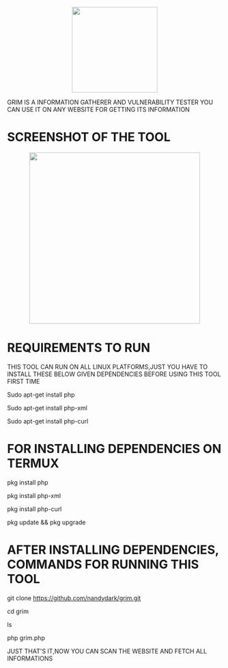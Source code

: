 


<p align="center">
	<img src="https://i.imgur.com/qdoV097.jpg" width="200px">
</p>


GRIM IS A INFORMATION GATHERER AND VULNERABILITY TESTER
YOU CAN USE IT ON ANY WEBSITE FOR GETTING ITS INFORMATION


# SCREENSHOT OF THE TOOL
<p align="center">
	<img src="https://i.imgur.com/a9YIv4D.png" width="400px">
</p>


# REQUIREMENTS TO RUN

THIS TOOL CAN RUN ON ALL LINUX PLATFORMS,JUST YOU HAVE TO INSTALL THESE BELOW GIVEN DEPENDENCIES BEFORE USING THIS TOOL FIRST TIME


Sudo apt-get install php

Sudo apt-get install php-xml

Sudo apt-get install php-curl

# FOR INSTALLING DEPENDENCIES ON TERMUX

pkg install php

pkg install php-xml

pkg install php-curl

pkg update && pkg upgrade



# AFTER INSTALLING DEPENDENCIES, COMMANDS FOR RUNNING THIS TOOL


git clone https://github.com/nandydark/grim.git

cd grim

ls

php grim.php


JUST THAT'S IT,NOW YOU CAN SCAN THE WEBSITE AND FETCH ALL INFORMATIONS

